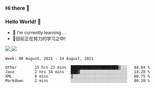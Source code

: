 ### Hi there 👋
### Hello World! 🙌

- 🌱 I’m currently learning ...
- 📖目前正在努力的学习之中!

<a href="https://github.com/anuraghazra/github-readme-stats">
  <img src="https://github-readme-stats.vercel.app/api?username=keyboardWithDream&show_icons=true&repo=github-readme-stats" />
</a>
<a href="https://github.com/anuraghazra/convoychat">
  <img src="https://github-readme-stats.vercel.app/api/top-langs/?username=keyboardWithDream&layout=compact&repo=convoychat" />
</a>



<!--START_SECTION:waka-->
```text
Week: 08 August, 2021 - 14 August, 2021

Other        15 hrs 23 mins  █████████████████████▒░░░   84.84 % 
Java         2 hrs 34 mins   ███▓░░░░░░░░░░░░░░░░░░░░░   14.20 % 
XML          8 mins          ▒░░░░░░░░░░░░░░░░░░░░░░░░   00.75 % 
Markdown     2 mins          ░░░░░░░░░░░░░░░░░░░░░░░░░   00.20 % 
```
<!--END_SECTION:waka-->
